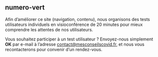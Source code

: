 <div id="numero-vert" class="conseil">

## numero-vert

Afin d’améliorer ce site (navigation, contenu), nous organisons des tests utilisateurs individuels en visioconférence de 20 minutes pour mieux comprendre les attentes de nos utilisateurs.

Vous souhaitez participer à un test utilisateur ? Envoyez-nous simplement **OK** par e-mail à l’adresse <a href="mailto:contact@mesconseilscovid.fr">contact@mesconseilscovid.fr</a>, et nous vous recontacterons pour convenir d’un rendez-vous.

</div>
